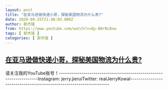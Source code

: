 ```yaml
---
layout: post
title: "在亚马逊做快递小哥，探秘美国物流为什么贵?"
date: 2020-09-25T21:48:03.000Z
author: 郭杰瑞
from: https://www.youtube.com/watch?v=Qy-B8rNc8xw
tags: [ 郭杰瑞 ]
categories: [ 郭杰瑞 ]
---
```

<!--1601070483000-->
[在亚马逊做快递小哥，探秘美国物流为什么贵?](https://www.youtube.com/watch?v=Qy-B8rNc8xw)
------

<div>
请关注我的YouTube账号！-------------------------------------------------------------------Instagram:  jerry.jieruiTwitter:  realJerryKowal-------------------------------------------------------------------
</div>
